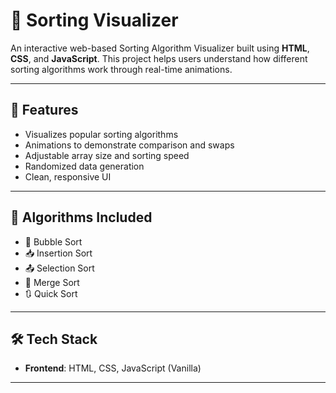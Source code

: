 # 🔢 Sorting Visualizer

An interactive web-based Sorting Algorithm Visualizer built using **HTML**, **CSS**, and **JavaScript**. This project helps users understand how different sorting algorithms work through real-time animations.

---

## 🎯 Features

- Visualizes popular sorting algorithms
- Animations to demonstrate comparison and swaps
- Adjustable array size and sorting speed
- Randomized data generation
- Clean, responsive UI

---

## 🧮 Algorithms Included

- 🔁 Bubble Sort
- 📥 Insertion Sort
- 📤 Selection Sort
- 🔀 Merge Sort
- 🔃 Quick Sort

---

## 🛠️ Tech Stack

- **Frontend**: HTML, CSS, JavaScript (Vanilla)

---
